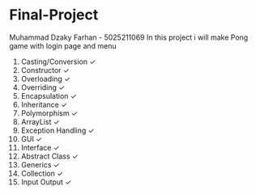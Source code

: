 # Final-Project

Muhammad Dzaky Farhan - 5025211069
In this project i will make Pong game with login page and menu

1. Casting/Conversion ✓
2. Constructor ✓
3. Overloading ✓
4. Overriding ✓
5. Encapsulation ✓
6. Inheritance ✓
7. Polymorphism ✓
8. ArrayList ✓
9. Exception Handling ✓
10. GUI ✓
11. Interface ✓
12. Abstract Class ✓
13. Generics ✓
14. Collection ✓
15. Input Output ✓

